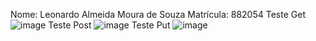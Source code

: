 Nome: Leonardo Almeida Moura de Souza
Matrícula: 882054
Teste Get
![image](https://github.com/user-attachments/assets/78f031b9-86cf-4f67-bdf9-b259153cf62b)
Teste Post
![image](https://github.com/user-attachments/assets/dc91d53e-a98a-4060-b5a0-1374680a8113)
Teste Put
![image](https://github.com/user-attachments/assets/e8774d30-ba25-4c60-b766-5c5f9a99f4bf)

